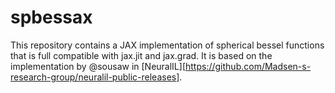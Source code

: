 # spbessax

This repository contains a JAX implementation of spherical bessel functions that
is full compatible with jax.jit and jax.grad. It is based on the implementation
by @sousaw in [NeuralIL][https://github.com/Madsen-s-research-group/neuralil-public-releases].
